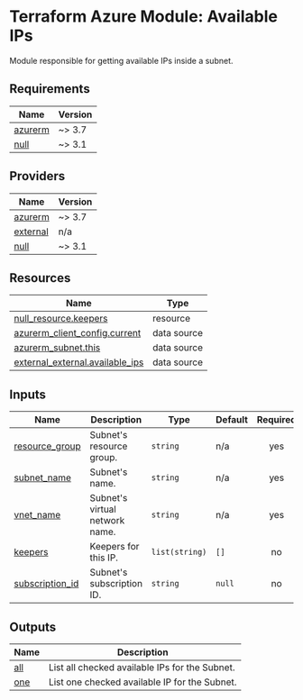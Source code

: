 <!-- BEGIN_TF_DOCS -->
# Terraform Azure Module: Available IPs

Module responsible for getting available IPs inside a subnet.

## Requirements

| Name | Version |
|------|---------|
| <a name="requirement_azurerm"></a> [azurerm](#requirement\_azurerm) | ~> 3.7 |
| <a name="requirement_null"></a> [null](#requirement\_null) | ~> 3.1 |

## Providers

| Name | Version |
|------|---------|
| <a name="provider_azurerm"></a> [azurerm](#provider\_azurerm) | ~> 3.7 |
| <a name="provider_external"></a> [external](#provider\_external) | n/a |
| <a name="provider_null"></a> [null](#provider\_null) | ~> 3.1 |

## Resources

| Name | Type |
|------|------|
| [null_resource.keepers](https://registry.terraform.io/providers/hashicorp/null/latest/docs/resources/resource) | resource |
| [azurerm_client_config.current](https://registry.terraform.io/providers/hashicorp/azurerm/latest/docs/data-sources/client_config) | data source |
| [azurerm_subnet.this](https://registry.terraform.io/providers/hashicorp/azurerm/latest/docs/data-sources/subnet) | data source |
| [external_external.available_ips](https://registry.terraform.io/providers/hashicorp/external/latest/docs/data-sources/external) | data source |

## Inputs

| Name | Description | Type | Default | Required |
|------|-------------|------|---------|:--------:|
| <a name="input_resource_group"></a> [resource\_group](#input\_resource\_group) | Subnet's resource group. | `string` | n/a | yes |
| <a name="input_subnet_name"></a> [subnet\_name](#input\_subnet\_name) | Subnet's name. | `string` | n/a | yes |
| <a name="input_vnet_name"></a> [vnet\_name](#input\_vnet\_name) | Subnet's virtual network name. | `string` | n/a | yes |
| <a name="input_keepers"></a> [keepers](#input\_keepers) | Keepers for this IP. | `list(string)` | `[]` | no |
| <a name="input_subscription_id"></a> [subscription\_id](#input\_subscription\_id) | Subnet's subscription ID. | `string` | `null` | no |

## Outputs

| Name | Description |
|------|-------------|
| <a name="output_all"></a> [all](#output\_all) | List all checked available IPs for the Subnet. |
| <a name="output_one"></a> [one](#output\_one) | List one checked available IP for the Subnet. |
<!-- END_TF_DOCS -->